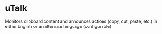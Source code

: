 # uTalk
Monitors clipboard content and announces actions (copy, cut, paste, etc.) in either English or an alternate language (configurable)
